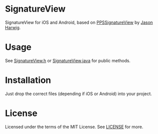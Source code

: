 # SignatureView

SignatureView for iOS and Android, based on [PPSSignatureView](https://github.com/jharwig/PPSSignatureView) by [Jason Harwig](https://github.com/jharwig).


# Usage
See [SignatureView.h]() or [SignatureView.java]() for public methods.


# Installation
Just drop the correct files (depending if iOS or Android) into your project.


# License
Licensed under the terms of the MIT License. See [LICENSE](https://github.com/Leandros/SignatureView/blob/master/LICENSE) for more.
